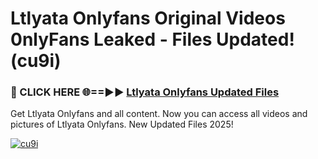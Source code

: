 # Ltlyata Onlyfans Original Videos 0nlyFans Leaked - Files Updated! (cu9i)

<h3>🔴 CLICK HERE 🌐==►► <a href="https://tinyurl.com/ehrbuxhb" rel="nofollow">Ltlyata Onlyfans Updated Files</a></h3>

Get Ltlyata Onlyfans and all content. Now you can access all videos and pictures of Ltlyata Onlyfans. New Updated Files 2025!

[![cu9i](https://i.imgur.com/lVYEuWS.gif)](https://tinyurl.com/ehrbuxhb)

